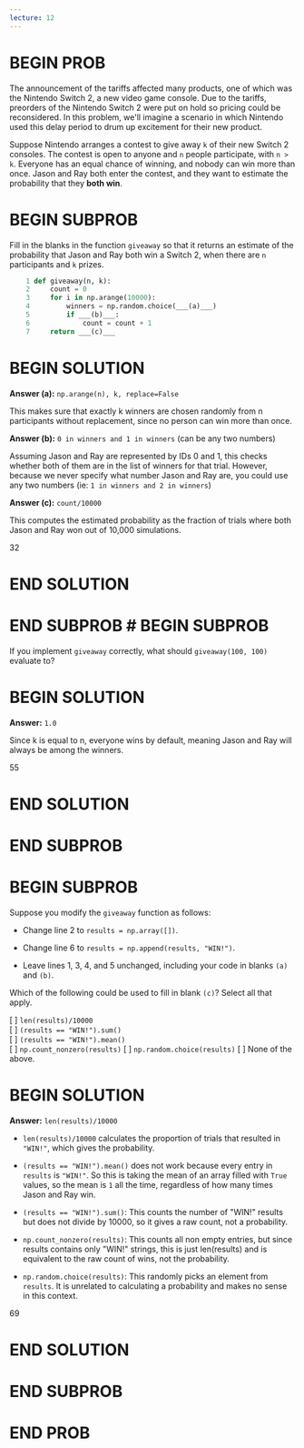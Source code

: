 ```yaml
---
lecture: 12
---
```


# BEGIN PROB

The announcement of the tariffs affected many products, one
of which was the Nintendo Switch 2, a new video game console. Due to the
tariffs, preorders of the Nintendo Switch 2 were put on hold so pricing
could be reconsidered. In this problem, we'll imagine a scenario in
which Nintendo used this delay period to drum up excitement for their
new product.

Suppose Nintendo arranges a contest to give away `k` of their new Switch
2 consoles. The contest is open to anyone and `n` people participate,
with `n > k`. Everyone has an equal chance of winning, and nobody can
win more than once. Jason and Ray both enter the contest, and they want
to estimate the probability that they **both win**.

# BEGIN SUBPROB

Fill in the blanks in the function `giveaway` so that it returns an
estimate of the probability that Jason and Ray both win a Switch 2, when
there are `n` participants and `k` prizes.

```py
    1 def giveaway(n, k):
    2     count = 0
    3     for i in np.arange(10000):
    4         winners = np.random.choice(___(a)___)
    5         if ___(b)___:
    6             count = count + 1
    7     return ___(c)___
```

# BEGIN SOLUTION

**Answer (a):** `np.arange(n), k, replace=False`

This makes sure that exactly k winners are chosen randomly from n participants without replacement, since no person can win more than once.

**Answer (b):** `0 in winners and 1 in winners` (can be any two numbers)

Assuming Jason and Ray are represented by IDs 0 and 1, this checks whether both of them are in the list of winners for that trial. However, because we never specify what number Jason and Ray are, you could use any two numbers (ie: `1 in winners and 2 in winners`)

**Answer (c):** `count/10000`

This computes the estimated probability as the fraction of trials where both Jason and Ray won out of 10,000 simulations.

<average>32</average>

# END SOLUTION

# END SUBPROB # BEGIN SUBPROB

If you implement `giveaway` correctly, what should `giveaway(100, 100)`
evaluate to?

# BEGIN SOLUTION

**Answer:** `1.0`

Since k is equal to n, everyone wins by default, meaning Jason and Ray will always be among the winners.

<average>55</average>

# END SOLUTION

# END SUBPROB

# BEGIN SUBPROB

Suppose you modify the `giveaway` function as follows:

-   Change line 2 to `results = np.array([])`.

-   Change line 6 to `results = np.append(results, "WIN!")`.

-   Leave lines 1, 3, 4, and 5 unchanged, including your code in blanks
    `(a)` and `(b)`.

Which of the following could be used to fill in blank `(c)`? Select all
that apply.

[ ] `len(results)/10000`           
[ ] `(results == "WIN!").sum()`    
[ ] `(results == "WIN!").mean()`   
[ ] `np.count_nonzero(results)`
[ ] `np.random.choice(results)`
[ ] None of the above.

# BEGIN SOLUTION

**Answer:** `len(results)/10000`

- `len(results)/10000` calculates the proportion of trials that resulted in `"WIN!"`, which gives the probability. 

- `(results == "WIN!").mean()` does not work because every entry in `results` is `"WIN!"`. So this is taking the mean of an array filled with `True` values, so the mean is `1` all the time, regardless of how many times Jason and Ray win.

- `(results == "WIN!").sum()`: This counts the number of "WIN!" results but does not divide by 10000, so it gives a raw count, not a probability.

- `np.count_nonzero(results)`: This counts all non empty entries, but since results contains only "WIN!" strings, this is just len(results) and is equivalent to the raw count of wins, not the probability.

- `np.random.choice(results)`: This randomly picks an element from `results`. It is unrelated to calculating a probability and makes no sense in this context.

<average>69</average>

# END SOLUTION

# END SUBPROB

# END PROB
